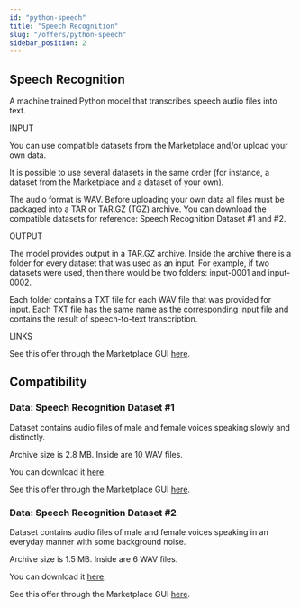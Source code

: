 ```yaml
---
id: "python-speech"
title: "Speech Recognition"
slug: "/offers/python-speech"
sidebar_position: 2
---
```


## Speech Recognition

A machine trained Python model that transcribes speech audio files into text.

INPUT

You can use compatible datasets from the Marketplace and/or upload your own data.

It is possible to use several datasets in the same order (for instance, a dataset from the Marketplace and a dataset of your own).

The audio format is WAV. Before uploading your own data all files must be packaged into a TAR or TAR.GZ (TGZ) archive. You can download the compatible datasets for reference: Speech Recognition Dataset #1 and #2.

OUTPUT

The model provides output in a TAR.GZ archive. Inside the archive there is a folder for every dataset that was used as an input. For example, if two datasets were used, then there would be two folders: input-0001 and input-0002.

Each folder contains a TXT file for each WAV file that was provided for input. Each TXT file has the same name as the corresponding input file and contains the result of speech-to-text transcription.

LINKS

See this offer through the Marketplace GUI [here](https://marketplace.superprotocol.com/?offerId=8).


## Compatibility

### Data: Speech Recognition Dataset #1

Dataset contains audio files of male and female voices speaking slowly and distinctly.

Archive size is 2.8 MB. Inside are 10 WAV files.

You can download it [here](https://github.com/Super-Protocol/datasets/blob/main/Speech%20Recognition%20Datasets/speech-recognition-ds1.tar.gz?raw=true).

See this offer through the Marketplace GUI [here](https://marketplace.superprotocol.com/?offerId=15).


### Data: Speech Recognition Dataset #2

Dataset contains audio files of male and female voices speaking in an everyday manner with some background noise.

Archive size is 1.5 MB. Inside are 6 WAV files.

You can download it [here](https://github.com/Super-Protocol/datasets/blob/main/Speech%20Recognition%20Datasets/speech-recognition-ds2.tar.gz?raw=true).

See this offer through the Marketplace GUI [here](https://marketplace.superprotocol.com/?offerId=16).
